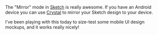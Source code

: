 ---
---
The "Mirror" mode in [Sketch](https://sketchapp.com/) is really awesome. If you have an Android device you can use [Crystal](https://play.google.com/store/apps/details?id=com.smithyproductions.crystal&hl=en) to mirror your Sketch design to your device.

I've been playing with this today to size-test some mobile UI design mockups, and it works really nicely!
